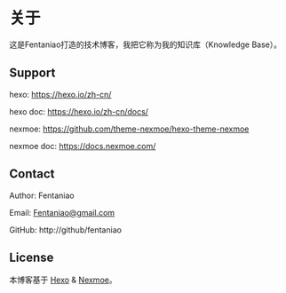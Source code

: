 # 关于

这是Fentaniao打造的技术博客，我把它称为我的知识库（Knowledge Base）。

## Support

hexo: https://hexo.io/zh-cn/

hexo doc: https://hexo.io/zh-cn/docs/

nexmoe: https://github.com/theme-nexmoe/hexo-theme-nexmoe

nexmoe doc: https://docs.nexmoe.com/

## Contact

Author: Fentaniao

Email: [Fentaniao@gmail.com](mailto:Fentaniao@gmail.com)

GitHub: http://github/fentaniao

## License

本博客基于 [Hexo](http://hexo.io/) & [Nexmoe](https://github.com/theme-nexmoe/hexo-theme-nexmoe)。

 